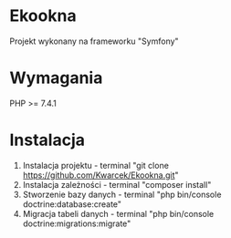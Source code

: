<p  align="center"><h1>Ekookna</h1></p>

Projekt wykonany na frameworku "Symfony"

<p  align="center"><h1>Wymagania</h1></p>

PHP >= 7.4.1

<p  align="center"><h1>Instalacja</h1></p>

1. Instalacja projektu - terminal "git clone https://github.com/Kwarcek/Ekookna.git"
2. Instalacja zależności - terminal "composer install"
2. Stworzenie bazy danych - terminal "php bin/console doctrine:database:create"
3. Migracja tabeli danych - terminal "php bin/console doctrine:migrations:migrate"